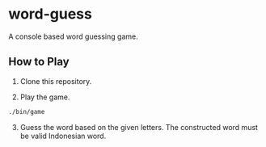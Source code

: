 # word-guess

A console based word guessing game.

## How to Play

1. Clone this repository.

2. Play the game.

```sh
./bin/game
```

3. Guess the word based on the given letters. The constructed word must be valid Indonesian word.
